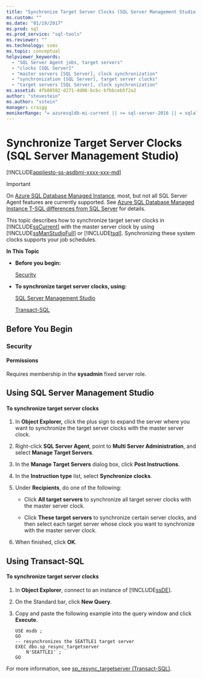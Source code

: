 ```yaml
---
title: "Synchronize Target Server Clocks (SQL Server Management Studio) | Microsoft Docs"
ms.custom: ""
ms.date: "01/19/2017"
ms.prod: sql
ms.prod_service: "sql-tools"
ms.reviewer: ""
ms.technology: ssms
ms.topic: conceptual
helpviewer_keywords: 
  - "SQL Server Agent jobs, target servers"
  - "clocks [SQL Server]"
  - "master servers [SQL Server], clock synchronization"
  - "synchronization [SQL Server], target server clocks"
  - "target servers [SQL Server], clock synchronization"
ms.assetid: 4fb80502-d271-4d06-bcbc-bfbbceb5f2a2
author: "stevestein"
ms.author: "sstein"
manager: craigg
monikerRange: "= azuresqldb-mi-current || >= sql-server-2016 || = sqlallproducts-allversions"
---
```

# Synchronize Target Server Clocks (SQL Server Management Studio)
[!INCLUDE[appliesto-ss-asdbmi-xxxx-xxx-md](../../includes/appliesto-ss-asdbmi-xxxx-xxx-md.md)]

> [!IMPORTANT]  
> On [Azure SQL Database Managed Instance](https://docs.microsoft.com/azure/sql-database/sql-database-managed-instance), most, but not all SQL Server Agent features are currently supported. See [Azure SQL Database Managed Instance T-SQL differences from SQL Server](https://docs.microsoft.com/azure/sql-database/sql-database-managed-instance-transact-sql-information#sql-server-agent) for details.

This topic describes how to synchronize target server clocks in [!INCLUDE[ssCurrent](../../includes/sscurrent-md.md)] with the master server clock by using [!INCLUDE[ssManStudioFull](../../includes/ssmanstudiofull-md.md)] or [!INCLUDE[tsql](../../includes/tsql-md.md)]. Synchronizing these system clocks supports your job schedules.  
  
**In This Topic**  
  
-   **Before you begin:**  
  
    [Security](#Security)  
  
-   **To synchronize target server clocks, using:**  
  
    [SQL Server Management Studio](#SSMSProcedure)  
  
    [Transact-SQL](#TsqlProcedure)  
  
## <a name="BeforeYouBegin"></a>Before You Begin  
  
### <a name="Security"></a>Security  
  
#### <a name="Permissions"></a>Permissions  
Requires membership in the **sysadmin** fixed server role.  
  
## <a name="SSMSProcedure"></a>Using SQL Server Management Studio  
  
#### To synchronize target server clocks  
  
1.  In **Object Explorer,** click the plus sign to expand the server where you want to synchronize the target server clocks with the master server clock.  
  
2.  Right-click **SQL Server Agent**, point to **Multi Server Administration**, and select **Manage Target Servers**.  
  
3.  In the **Manage Target Servers** dialog box, click **Post Instructions**.  
  
4.  In the **Instruction type** list, select **Synchronize clocks**.  
  
5.  Under **Recipients**, do one of the following:  
  
    -   Click **All target servers** to synchronize all target server clocks with the master server clock.  
  
    -   Click **These target servers** to synchronize certain server clocks, and then select each target server whose clock you want to synchronize with the master server clock.  
  
6.  When finished, click **OK**.  
  
## <a name="TsqlProcedure"></a>Using Transact-SQL  
  
#### To synchronize target server clocks  
  
1.  In **Object Explorer**, connect to an instance of [!INCLUDE[ssDE](../../includes/ssde_md.md)].  
  
2.  On the Standard bar, click **New Query**.  
  
3.  Copy and paste the following example into the query window and click **Execute**.  
  
    ```  
    USE msdb ;  
    GO  
    -- resynchronizes the SEATTLE1 target server  
    EXEC dbo.sp_resync_targetserver  
        N'SEATTLE1' ;  
    GO  
    ```  
  
For more information, see [sp_resync_targetserver (Transact-SQL)](https://msdn.microsoft.com/40e44df7-d3e3-44ee-b149-08aba629a21f).  
  

